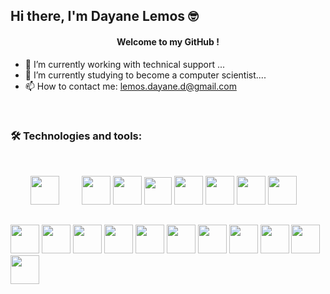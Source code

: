  <h2>Hi there, I'm Dayane Lemos &#x1F913 </h2>

 <h4 align="center">Welcome to my GitHub !</h4>

- 🔭 I’m currently working with technical support ...
- 🌱 I’m currently studying to become a computer scientist....
- 📫 How to contact me: lemos.dayane.d@gmail.com

<br>

### 🛠 Technologies and tools:

<div>

<img style="margin: 32px 32px"  width="46px" src="https://cdn.jsdelivr.net/gh/devicons/devicon/icons/react/react-original-wordmark.svg" />

<img  width="46px"  src="https://cdn.jsdelivr.net/gh/devicons/devicon/icons/nodejs/nodejs-plain-wordmark.svg" />

<img   width="46px" src="https://cdn.jsdelivr.net/gh/devicons/devicon/icons/typescript/typescript-plain.svg" />

<img width="44px" src="https://cdn.jsdelivr.net/gh/devicons/devicon/icons/react/react-original.svg" />

<img  width="46px" src="https://cdn.jsdelivr.net/gh/devicons/devicon/icons/css3/css3-original.svg" />

<img  width="46px" src="https://cdn.jsdelivr.net/gh/devicons/devicon/icons/tailwindcss/tailwindcss-plain.svg" />

<img  width="46px" src="https://cdn.jsdelivr.net/gh/devicons/devicon/icons/dart/dart-original.svg" />

<img  width="46px"  src="https://cdn.jsdelivr.net/gh/devicons/devicon/icons/mysql/mysql-plain-wordmark.svg" />

<img  width="46px" src="https://cdn.jsdelivr.net/gh/devicons/devicon/icons/flutter/flutter-original.svg" />

<img  width="46px" src="https://cdn.jsdelivr.net/gh/devicons/devicon/icons/html5/html5-original.svg" />

<img  width="46px" src="https://cdn.jsdelivr.net/gh/devicons/devicon/icons/postgresql/postgresql-plain-wordmark.svg" />

<img  width="46px" src="https://cdn.jsdelivr.net/gh/devicons/devicon/icons/javascript/javascript-original.svg" />

<img  width="46px" src="https://cdn.jsdelivr.net/gh/devicons/devicon/icons/vscode/vscode-original-wordmark.svg" />

<img  width="46px" src="https://cdn.jsdelivr.net/gh/devicons/devicon/icons/php/php-original.svg" />

<img  width="46px" src="https://cdn.jsdelivr.net/gh/devicons/devicon/icons/chrome/chrome-original.svg" />

<img  width="46px" src="https://cdn.jsdelivr.net/gh/devicons/devicon/icons/putty/putty-original.svg" />

<img  width="46px" src="https://cdn.jsdelivr.net/gh/devicons/devicon/icons/debian/debian-original.svg" />

<img  width="46px" src="https://cdn.jsdelivr.net/gh/devicons/devicon/icons/grafana/grafana-original-wordmark.svg" />

<img  width="46px" src="https://cdn.jsdelivr.net/gh/devicons/devicon/icons/docker/docker-original-wordmark.svg" />

</div>
